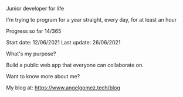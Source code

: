 Junior developer for life

I'm trying to program for a year straight, every day, for at least an hour

Progress so far 14/365

Start date: 12/06/2021
Last update: 26/06/2021

What's my purpose?

Build a public web app that everyone can collaborate on. 

Want to know more about me?

My blog at: https://www.angelgomez.tech/blog
